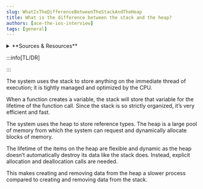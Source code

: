 ```yaml
---
slug: WhatIsTheDifferenceBetweenTheStackAndTheHeap
title: What is the difference between the stack and the heap?
authors: [ace-the-ios-interview]
tags: [general]
---
```


<details>
  <summary>**Sources & Resources**</summary>

  **Main Source:** [Ace the iOS Interview](https://aryamansharda.gumroad.com/l/tcvck)

  **Additional Sources:**

  **Further Reading:**

</details>

:::info[TL/DR]

:::

The system uses the stack to store anything on the immediate thread of execution; it is tightly managed and optimized by the CPU.

When a function creates a variable, the stack will store that variable for the lifetime of the function call. Since the stack is so strictly organized, it’s very efficient and fast.

The system uses the heap to store reference types. The heap is a large pool of memory from which the system can request and dynamically allocate blocks of memory.

The lifetime of the items on the heap are flexible and dynamic as the heap doesn’t automatically destroy its data like the stack does. Instead, explicit allocation and deallocation calls are needed.

This makes creating and removing data from the heap a slower process compared to creating and removing data from the stack.